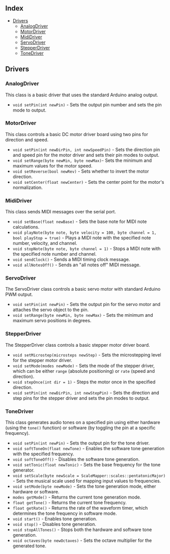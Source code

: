 ## Index
- [Drivers](#drivers)
    - [AnalogDriver](#analogdriver)
    - [MotorDriver](#motordriver)
    - [MidiDriver](#mididriver)
    - [ServoDriver](#servodriver)
    - [StepperDriver](#stepperdriver)
    - [ToneDriver](#tonedriver)

## Drivers

### AnalogDriver

This class is a basic driver that uses the standard Arduino analog output.

- `void setPin(int newPin)` -  Sets the output pin number and sets the pin mode to output. 

### MotorDriver

This class controls a basic DC motor driver board using two pins for direction and speed.

- `void setPin(int newDirPin, int newSpeedPin)` - Sets the direction pin and speed pin for the motor driver and sets their pin modes to output.
- `void setRange(byte newMin, byte newMax)`- Sets the minimum and maximum values for the motor speed.
- `void setReverse(bool newRev)` - Sets whether to invert the motor direction.
- `void setCenter(float newCenter)` - Sets the center point for the motor's normalization.

### MidiDriver

This class sends MIDI messages over the serial port. 

- `void setBase(float newBase)` - Sets the base note for MIDI note calculations.
- `void playNote(byte note, byte velocity = 100, byte channel = 1, bool playStop = true)` - Plays a MIDI note with the specified note number, velocity, and channel. 
- `void stopNote(byte note, byte channel = 1)` - Stops a MIDI note with the specified note number and channel. 
- `void sendClock()` - Sends a MIDI timing clock message.
- `void allNotesOff()` - Sends an "all notes off" MIDI message.

### ServoDriver

The ServoDriver class controls a basic servo motor with standard Arduino PWM output.

- `void setPin(int newPin)` - Sets the output pin for the servo motor and attaches the servo object to the pin.
- `void setRange(byte newMin, byte newMax)` - Sets the minimum and maximum servo positions in degrees.

### StepperDriver

The StepperDriver class controls a basic stepper motor driver board.

- `void setMicrostep(microsteps newStep)` -  Sets the microstepping level for the stepper motor driver.
- `void setMode(modes newMode)` - Sets the mode of the stepper driver, which can be either `range` (absolute positioning) or `rate` (speed and direction).
- `void stepOnce(int dir = 1)` - Steps the motor once in the specified direction.
- `void setPin(int newDirPin, int newStepPin)` - Sets the direction and step pins for the stepper driver and sets the pin modes to output.

### ToneDriver

This class generates audio tones on a specified pin using either hardware (using the `tone()` function) or software (by toggling the pin at a specific frequency).

- `void setPin(int newPin)` - Sets the output pin for the tone driver.
- `void softToneOn(float newTone)` - Enables the software tone generation with the specified frequency.
- `void softToneOff()` - Disables the software tone generation.
- `void setTonic(float newTonic)` - Sets the base frequency for the tone generator.
- `void setScale(byte newScale = ScaleMapper::scales::pentatonicMajor)` -  Sets the musical scale used for mapping input values to frequencies.
- `void setMode(byte newMode)` - Sets the tone generation mode, either hardware or software.
- `modes getMode()` - Returns the current tone generation mode.
- `float getTone()` - Returns the current tone frequency.
- `float getRate()` - Returns the rate of the waveform timer, which determines the tone frequency in software mode.
- `void start()` - Enables tone generation.
- `void stop()` - Disables tone generation.
- `void stopAllTones()` - Stops both the hardware and software tone generation.
- `void octaves(byte newOctaves)` -  Sets the octave multiplier for the generated tone.
